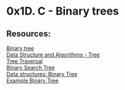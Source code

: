 # 0x1D. C - Binary trees
## Resources:
[Binary tree](https://en.wikipedia.org/wiki/Binary_tree)<br>
[Data Structure and Algorithms - Tree](https://www.tutorialspoint.com/data_structures_algorithms/tree_data_structure.htm)<br>
[Tree Traversal](https://www.tutorialspoint.com/data_structures_algorithms/tree_traversal.htm)<br>
[Binary Search Tree](https://en.wikipedia.org/wiki/Binary_search_tree)<br>
[Data structures: Binary Tree](https://www.youtube.com/watch?v=H5JubkIy_p8)<br>
[Example Binary Tree](https://www.programiz.com/dsa/binary-tree)<br>

